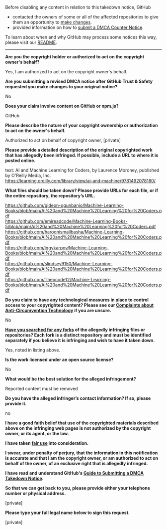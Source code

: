 Before disabling any content in relation to this takedown notice, GitHub
- contacted the owners of some or all of the affected repositories to give them an opportunity to [make changes](https://docs.github.com/en/github/site-policy/dmca-takedown-policy#a-how-does-this-actually-work).
- provided information on how to [submit a DMCA Counter Notice](https://docs.github.com/en/articles/guide-to-submitting-a-dmca-counter-notice).

To learn about when and why GitHub may process some notices this way, please visit our [README](https://github.com/github/dmca/blob/master/README.md#anatomy-of-a-takedown-notice).

---

**Are you the copyright holder or authorized to act on the copyright owner's behalf?**

Yes, I am authorized to act on the copyright owner's behalf.

**Are you submitting a revised DMCA notice after GitHub Trust & Safety requested you make changes to your original notice?**

No

**Does your claim involve content on GitHub or npm.js?**

GitHub

**Please describe the nature of your copyright ownership or authorization to act on the owner's behalf.**

Authorized to act on behalf of copyright owner, [private]

**Please provide a detailed description of the original copyrighted work that has allegedly been infringed. If possible, include a URL to where it is posted online.**

text: AI and Machine Learning for Coders, by Laurence Moroney, published by O'Reilly Media, Inc.  
https://learning.oreilly.com/library/view/ai-and-machine/9781492078180/

**What files should be taken down? Please provide URLs for each file, or if the entire repository, the repository’s URL.**

https://github.com/gideon-ogunbanjo/Machine-Learning-Books/blob/main/Ai%20and%20Machine%20Learning%20for%20Coders.pdf  
https://github.com/emireadcode/Machine-Learning-Books-5/blob/main/Ai%20and%20Machine%20Learning%20for%20Coders.pdf  
https://github.com/haroonismailbasha/Machine-Learning-Books/blob/main/Ai%20and%20Machine%20Learning%20for%20Coders.pdf  
https://github.com/iggykarpov/Machine-Learning-Books/blob/main/Ai%20and%20Machine%20Learning%20for%20Coders.pdf  
https://github.com/slindsey9150/Machine-Learning-Books/blob/main/Ai%20and%20Machine%20Learning%20for%20Coders.pdf   
https://github.com/Theocode12/Machine-Learning-Books/blob/main/Ai%20and%20Machine%20Learning%20for%20Coders.pdf

**Do you claim to have any technological measures in place to control access to your copyrighted content? Please see our <a href="https://docs.github.com/articles/guide-to-submitting-a-dmca-takedown-notice#complaints-about-anti-circumvention-technology">Complaints about Anti-Circumvention Technology</a> if you are unsure.**

No

**<a href="https://docs.github.com/articles/dmca-takedown-policy#b-what-about-forks-or-whats-a-fork">Have you searched for any forks</a> of the allegedly infringing files or repositories? Each fork is a distinct repository and must be identified separately if you believe it is infringing and wish to have it taken down.**

Yes, noted in listing above.

**Is the work licensed under an open source license?**

No

**What would be the best solution for the alleged infringement?**

Reported content must be removed

**Do you have the alleged infringer’s contact information? If so, please provide it.**

no

**I have a good faith belief that use of the copyrighted materials described above on the infringing web pages is not authorized by the copyright owner, or its agent, or the law.**

**I have taken <a href="https://www.lumendatabase.org/topics/22">fair use</a> into consideration.**

**I swear, under penalty of perjury, that the information in this notification is accurate and that I am the copyright owner, or am authorized to act on behalf of the owner, of an exclusive right that is allegedly infringed.**

**I have read and understand GitHub's <a href="https://docs.github.com/articles/guide-to-submitting-a-dmca-takedown-notice/">Guide to Submitting a DMCA Takedown Notice</a>.**

**So that we can get back to you, please provide either your telephone number or physical address.**

[private]

**Please type your full legal name below to sign this request.**

[private]
